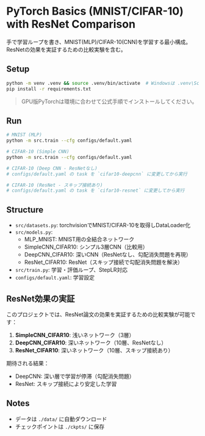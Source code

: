 # PyTorch Basics (MNIST/CIFAR-10) with ResNet Comparison

手で学習ループを書き、MNIST(MLP)/CIFAR-10(CNN)を学習する最小構成。ResNetの効果を実証するための比較実験を含む。

## Setup
```bash
python -m venv .venv && source .venv/bin/activate  # Windowsは .venv\Scripts\activate
pip install -r requirements.txt
```

> GPU版PyTorchは環境に合わせて公式手順でインストールしてください。

## Run

```bash
# MNIST (MLP)
python -m src.train --cfg configs/default.yaml

# CIFAR-10 (Simple CNN)
python -m src.train --cfg configs/default.yaml

# CIFAR-10 (Deep CNN - ResNetなし)
# configs/default.yaml の task を `cifar10-deepcnn` に変更してから実行

# CIFAR-10 (ResNet - スキップ接続あり)
# configs/default.yaml の task を `cifar10-resnet` に変更してから実行
```

## Structure

* `src/datasets.py`: torchvisionでMNIST/CIFAR-10を取得しDataLoader化
* `src/models.py`: 
  - MLP_MNIST: MNIST用の全結合ネットワーク
  - SimpleCNN_CIFAR10: シンプル3層CNN（比較用）
  - DeepCNN_CIFAR10: 深いCNN（ResNetなし、勾配消失問題を再現）
  - ResNet_CIFAR10: ResNet（スキップ接続で勾配消失問題を解決）
* `src/train.py`: 学習・評価ループ、StepLR対応
* `configs/default.yaml`: 学習設定

## ResNet効果の実証

このプロジェクトでは、ResNet論文の効果を実証するための比較実験が可能です：

1. **SimpleCNN_CIFAR10**: 浅いネットワーク（3層）
2. **DeepCNN_CIFAR10**: 深いネットワーク（10層、ResNetなし）
3. **ResNet_CIFAR10**: 深いネットワーク（10層、スキップ接続あり）

期待される結果：
- DeepCNN: 深い層で学習が停滞（勾配消失問題）
- ResNet: スキップ接続により安定した学習

## Notes

* データは `./data/` に自動ダウンロード
* チェックポイントは `./ckpts/` に保存
